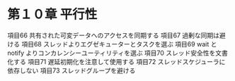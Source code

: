 # 第１０章 平行性

項目66 共有された可変データへのアクセスを同期する
項目67 過剰な同期は避ける
項目68 スレッドよりエグゼキューターとタスクを選ぶ
項目69 wait と notify よりコンカレンシーユーティリティを選ぶ
項目70 スレッド安全性を文書化する
項目71 遅延初期化を注意して使用する
項目72 スレッドスケジューラに依存しない
項目73 スレッドグループを避ける
